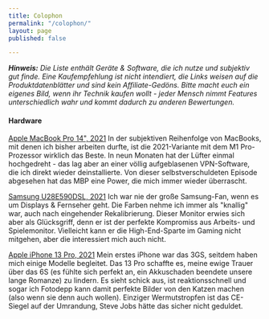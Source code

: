 ```yaml
---
title: Colophon
permalink: "/colophon/"
layout: page
published: false

---
```

**_Hinweis:_** _Die Liste enthält Geräte & Software, die ich nutze und subjektiv gut finde. Eine Kaufempfehlung ist nicht intendiert, die Links weisen auf die Produktdatenblätter und sind kein Affiliate-Gedöns. Bitte macht euch ein eigenes Bild, wenn ihr Technik kaufen wollt - jeder Mensch nimmt Features unterschiedlich wahr und kommt dadurch zu anderen Bewertungen._

#### Hardware

[Apple MacBook Pro 14", 2021](https://support.apple.com/kb/SP854?locale=de_DE)
In der subjektiven Reihenfolge von MacBooks, mit denen ich bisher arbeiten durfte, ist die 2021-Variante mit dem M1 Pro-Prozessor wirklich das Beste. In neun Monaten hat der Lüfter einmal hochgedreht - das lag aber an einer völlig aufgeblasenen VPN-Software, die ich direkt wieder deinstallierte. Von dieser selbstverschuldeten Episode abgesehen hat das MBP eine Power, die mich immer wieder überrascht.

[Samsung U28E590DSL, 2021](https://images.samsung.com/is/content/samsung/assets/de/display/pdf/Datenblatt_Monitor_U28E590DSL.pdf)
Ich war nie der große Samsung-Fan, wenn es um Displays & Fernseher geht. Die Farben nehme ich immer als "knallig" war, auch nach eingehender Rekalibrierung. Dieser Monitor erwies sich aber als Glücksgriff, denn er ist der perfekte Kompromiss aus Arbeits- und Spielemonitor. Vielleicht kann er die High-End-Sparte im Gaming nicht mitgehen, aber die interessiert mich auch nicht.

[Apple iPhone 13 Pro, 2021](https://support.apple.com/kb/SP852?viewlocale=de_DE&locale=de_DE)
Mein erstes iPhone war das 3GS, seitdem haben mich einige Modelle begleitet. Das 13 Pro schaffte es, meine ewige Trauer über das 6S (es fühlte sich perfekt an, ein Akkuschaden beendete unsere lange Romanze) zu lindern. Es sieht schick aus, ist reaktionsschnell und sogar ich Fotodepp kann damit perfekte Bilder von den Katzen machen (also wenn sie denn auch wollen). Einziger Wermutstropfen ist das CE-Siegel auf der Umrandung, Steve Jobs hätte das sicher nicht geduldet.